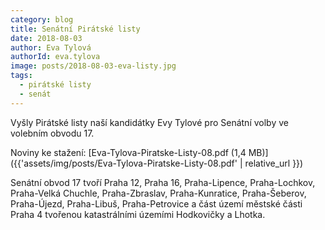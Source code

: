 ```yaml
---
category: blog
title: Senátní Pirátské listy
date: 2018-08-03
author: Eva Tylová
authorId: eva.tylova
image: posts/2018-08-03-eva-listy.jpg
tags:
  - pirátské listy
  - senát
---
```


Vyšly Pirátské listy naší kandidátky Evy Tylové pro Senátní volby ve volebním obvodu 17.

Noviny ke stažení: [Eva-Tylova-Piratske-Listy-08.pdf (1,4 MB)]({{'assets/img/posts/Eva-Tylova-Piratske-Listy-08.pdf' | relative_url }})

Senátní obvod 17 tvoří Praha 12, Praha 16, Praha-Lipence, Praha-Lochkov, Praha-Velká Chuchle, Praha-Zbraslav, Praha-Kunratice, Praha-Šeberov, Praha-Újezd, Praha-Libuš, Praha-Petrovice a část území městské části Praha 4 tvořenou katastrálními územími Hodkovičky a Lhotka.
